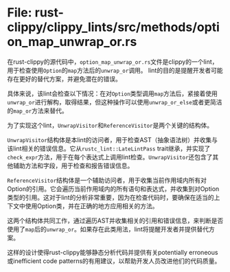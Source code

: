 # File: rust-clippy/clippy_lints/src/methods/option_map_unwrap_or.rs

在rust-clippy的源代码中，`option_map_unwrap_or.rs`文件是clippy的一个lint，用于检查使用`Option`的`map`方法后的`unwrap_or`调用。 lint的目的是提醒开发者可能存在更好的替代方案，并避免潜在的错误。

具体来说，该lint会检查以下情况：在对`Option`类型调用`map`方法后，紧接着使用`unwrap_or`进行解构，取得结果，但这种操作可以使用`unwrap_or_else`或者更简洁的`map_or`方法来替代。

为了实现这个lint，`UnwrapVisitor`和`ReferenceVisitor`是两个关键的结构体。

`UnwrapVisitor`结构体是本lint的访问者，用于检查AST（抽象语法树）并收集与该lint相关的错误信息。它从`rustc_lint::LateLintPass` trait继承，并实现了`check_expr`方法，用于在每个表达式上调用lint检查。`UnwrapVisitor`还包含了其他辅助方法和字段，用于检查和报告错误信息。

`ReferenceVisitor`结构体是一个辅助访问者，用于收集当前作用域内所有对Option的引用。它会遍历当前作用域内的所有语句和表达式，并收集到对Option类型的引用。这对于lint的分析非常重要，因为在检查代码时，要确保在适当的上下文中使用Option类，并在正确的地方应用相关的方法。

这两个结构体共同工作，通过遍历AST并收集相关的引用和错误信息，来判断是否使用了`map`后的`unwrap_or`。如果存在此类用法，lint将提醒开发者并提供替代方案。

这样的设计使得rust-clippy能够静态分析代码并提供有关potentially erroneous或inefficient code patterns的有用建议，以帮助开发人员改进他们的代码质量。

